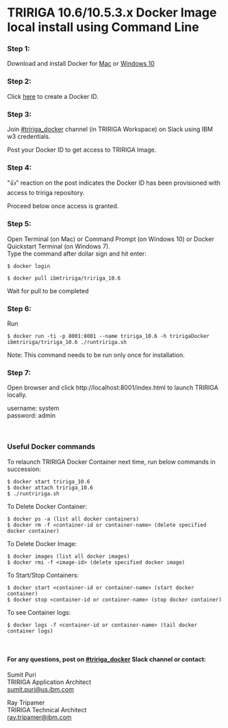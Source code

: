 # TRIRIGA 10.6/10.5.3.x Docker Image local install using Command Line

### Step 1: 
Download and install Docker for [Mac](https://download.docker.com/mac/stable/Docker.dmg) or [Windows 10](https://download.docker.com/win/stable/Docker%20for%20Windows%20Installer.exe) 

### Step 2: 
Click [here](https://hub.docker.com/?next=https%3A%2F%2Fhub.docker.com%2F) to create a Docker ID.

### Step 3: 
Join [#tririga_docker](https://ibm-tririga.slack.com/messages/CBBLDA5QU/) channel (in TRIRIGA Workspace) on Slack using IBM w3 credentials.

Post your Docker ID to get access to TRIRIGA Image.

### Step 4: 
":thumbsup:" reaction on the post indicates the Docker ID has been provisioned with access to tririga repository. 

Proceed below once access is granted.

### Step 5: 
Open Terminal (on Mac) or Command Prompt (on Windows 10) or Docker Quickstart Terminal (on Windows 7).<br />
Type the command after dollar sign and hit enter:

```
$ docker login
```


```
$ docker pull ibmtririga/tririga_10.6
```

Wait for pull to be completed

### Step 6: 
Run

```
$ docker run -ti -p 8001:8001 --name tririga_10.6 -h tririgaDocker ibmtririga/tririga_10.6 ./runtririga.sh
```

Note: This command needs to be run only once for installation. 

### Step 7: 
Open browser and click http://localhost:8001/index.html to launch TRIRIGA locally. 

username: system <br />
password: admin

<br />

### Useful Docker commands

To relaunch TRIRIGA Docker Container next time, run below commands in succession:
```
$ docker start tririga_10.6
$ docker attach tririga_10.6
$ ./runtririga.sh
```

To Delete Docker Container:
```
$ docker ps -a (list all docker containers)
$ docker rm -f <container-id or container-name> (delete specified docker container)
```
To Delete Docker Image:
```
$ docker images (list all docker images)
$ docker rmi -f <image-id> (delete specified docker image)
```

To Start/Stop Containers:
```
$ docker start <container-id or container-name> (start docker container)
$ docker stop <container-id or container-name> (stop docker container)
```

To see Container logs:
```
$ docker logs -f <container-id or container-name> (tail docker container logs)
```


<br />

#### For any questions, post on [#tririga_docker](https://ibm-tririga.slack.com/messages/CBBLDA5QU/) Slack channel or contact:

Sumit Puri <br />
TRIRIGA Application Architect <br />
sumit.puri@us.ibm.com

Ray Tripamer <br />
TRIRIGA Technical Architect <br />
ray.tripamer@ibm.com

